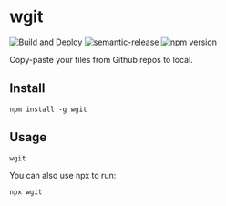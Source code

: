 # wgit

![Build and Deploy](https://github.com/rajasegar/wgit/workflows/Build%20and%20Deploy/badge.svg)
[![semantic-release](https://img.shields.io/badge/%20%20%F0%9F%93%A6%F0%9F%9A%80-semantic--release-e10079.svg)](https://github.com/semantic-release/semantic-release)
[![npm version](http://img.shields.io/npm/v/@rajasegar/wgit.svg?style=flat)](https://npmjs.org/package/@rajasegar/wgit "View this project on npm")

Copy-paste your files from Github repos to local.

## Install
```
npm install -g wgit
```

## Usage
```
wgit
```

You can also use npx to run:
```
npx wgit
```
